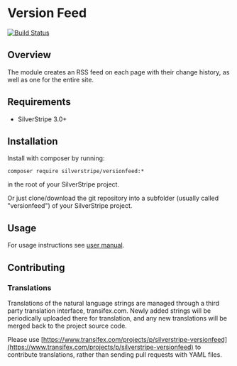 # Version Feed

[![Build Status](https://secure.travis-ci.org/silverstripe-labs/silverstripe-versionfeed.png)](http://travis-ci.org/silverstripe-labs/silverstripe-versionfeed)

## Overview

The module creates an RSS feed on each page with their change history, as well as one for the entire site.

## Requirements

 * SilverStripe 3.0+

## Installation

Install with composer by running:

	composer require silverstripe/versionfeed:*

in the root of your SilverStripe project.

Or just clone/download the git repository into a subfolder (usually called "versionfeed") of your SilverStripe project.

## Usage

For usage instructions see [user manual](docs/en/userguide/index.md).

## Contributing

### Translations

Translations of the natural language strings are managed through a third party translation interface, transifex.com. Newly added strings will be periodically uploaded there for translation, and any new translations will be merged back to the project source code.

Please use [https://www.transifex.com/projects/p/silverstripe-versionfeed](https://www.transifex.com/projects/p/silverstripe-versionfeed) to contribute translations, rather than sending pull requests with YAML files.
